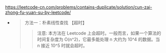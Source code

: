 
https://leetcode-cn.com/problems/contains-duplicate/solution/cun-zai-zhong-fu-yuan-su-by-leetcode/
- > 方法一：朴素线性查找 【超时】
  >> 注意: 本方法在 Leetcode 上会超时。一般而言，如果一个算法的时间复杂度为 O(n^2)，它最多能处理 n 大约为 10^4 的数据。当 n 接近 10^5 时就会超时。
  
